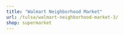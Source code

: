 ```yaml
---
title: "Walmart Neighborhood Market"
url: /tulsa/walmart-neighborhood-market-3/
shop: supermarket
---
```

